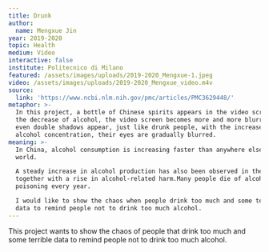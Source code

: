 ```yaml
---
title: Drunk
author:
  name: Mengxue Jin
year: 2019-2020
topic: Health
medium: Video
interactive: false
institute: Politecnico di Milano
featured: /assets/images/uploads/2019-2020_Mengxue-1.jpeg
video: /assets/images/uploads/2019-2020_Mengxue_video.m4v
source:
  link: 'https://www.ncbi.nlm.nih.gov/pmc/articles/PMC3629448/'
metaphor: >-
  In this project, a bottle of Chinese spirits appears in the video screen. With
  the decrease of alcohol, the video screen becomes more and more blurred, and
  even double shadows appear, just like drunk people, with the increase of body
  alcohol concentration, their eyes are gradually blurred.
meaning: >-
  In China, alcohol consumption is increasing faster than anywhere else in the
  world. 

  A steady increase in alcohol production has also been observed in the country,
  together with a rise in alcohol-related harm.Many people die of alcohol
  poisoning every year.

  I would like to show the chaos when people drink too much and some terrible
  data to remind people not to drink too much alcohol.
---
```

This project wants to show the chaos of people that drink too much and some terrible data to remind people not to drink too much alcohol.